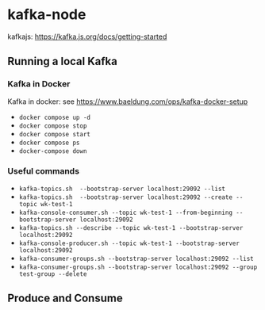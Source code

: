 # kafka-node

kafkajs: https://kafka.js.org/docs/getting-started

## Running a local Kafka

### Kafka in Docker

Kafka in docker: see https://www.baeldung.com/ops/kafka-docker-setup

- `docker compose up -d`
- `docker compose stop`
- `docker compose start`
- `docker compose ps`
- `docker-compose down`

### Useful commands

- `kafka-topics.sh  --bootstrap-server localhost:29092 --list`
- `kafka-topics.sh  --bootstrap-server localhost:29092 --create --topic wk-test-1`
- `kafka-console-consumer.sh --topic wk-test-1 --from-beginning --bootstrap-server localhost:29092`
- `kafka-topics.sh --describe --topic wk-test-1 --bootstrap-server localhost:29092`
- `kafka-console-producer.sh --topic wk-test-1 --bootstrap-server localhost:29092`
- `kafka-consumer-groups.sh --bootstrap-server localhost:29092 --list`
- `kafka-consumer-groups.sh --bootstrap-server localhost:29092 --group test-group --delete`

## Produce and Consume
